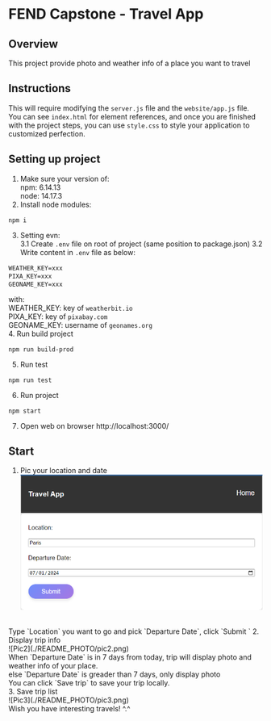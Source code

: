 # FEND Capstone - Travel App

## Overview
This project provide photo and weather info of a place you want to travel

## Instructions
This will require modifying the `server.js` file and the `website/app.js` file. You can see `index.html` for element references, and once you are finished with the project steps, you can use `style.css` to style your application to customized perfection.

## Setting up project
1. Make sure your version of:<br>
npm: 6.14.13<br>
node: 14.17.3
2. Install node modules: 
```
npm i
```
3. Setting evn:<br>
3.1 Create `.env` file on root of project (same position to package.json)
3.2 Write content in `.env` file as below:
```
WEATHER_KEY=xxx
PIXA_KEY=xxx
GEONAME_KEY=xxx
```
with:<br>
WEATHER_KEY: key of `weatherbit.io`<br>
PIXA_KEY: key of `pixabay.com`<br>
GEONAME_KEY: username of `geonames.org`<br>
4. Run build project
```
npm run build-prod
```
5. Run test
```
npm run test
```
6. Run project
```
npm start
```
7. Open web on browser
http://localhost:3000/

## Start
1. Pic your location and date <br>
![Pic1](./README_PHOTO/pic1.png)
<br>
Type `Location` you want to go and pick `Departure Date`, click `Submit `
2. Display trip info<br>
![Pic2](./README_PHOTO/pic2.png)
<br>
When `Departure Date` is in 7 days from today, trip will display photo and weather info of your place.<br>
else `Departure Date` is greader than 7 days, only display photo<br>
You can click `Save trip` to save your trip locally.<br>
3. Save trip list<br>
![Pic3](./README_PHOTO/pic3.png)
<br>
Wish you have interesting travels! ^.^